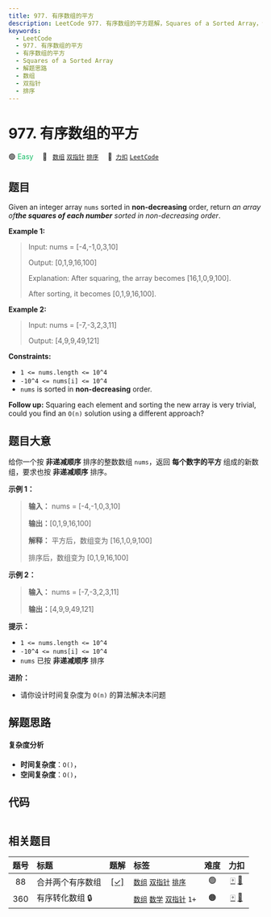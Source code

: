 ```yaml
---
title: 977. 有序数组的平方
description: LeetCode 977. 有序数组的平方题解，Squares of a Sorted Array，包含解题思路、复杂度分析以及完整的 JavaScript 代码实现。
keywords:
  - LeetCode
  - 977. 有序数组的平方
  - 有序数组的平方
  - Squares of a Sorted Array
  - 解题思路
  - 数组
  - 双指针
  - 排序
---
```


# 977. 有序数组的平方

🟢 <font color=#15bd66>Easy</font>&emsp; 🔖&ensp; [`数组`](/tag/array.md) [`双指针`](/tag/two-pointers.md) [`排序`](/tag/sorting.md)&emsp; 🔗&ensp;[`力扣`](https://leetcode.cn/problems/squares-of-a-sorted-array) [`LeetCode`](https://leetcode.com/problems/squares-of-a-sorted-array)

## 题目

Given an integer array `nums` sorted in **non-decreasing** order, return _an
array of**the squares of each number** sorted in non-decreasing order_.



**Example 1:**

> Input: nums = [-4,-1,0,3,10]
> 
> Output: [0,1,9,16,100]
> 
> Explanation: After squaring, the array becomes [16,1,0,9,100].
> 
> After sorting, it becomes [0,1,9,16,100].

**Example 2:**

> Input: nums = [-7,-3,2,3,11]
> 
> Output: [4,9,9,49,121]

**Constraints:**

  * `1 <= nums.length <= 10^4`
  * `-10^4 <= nums[i] <= 10^4`
  * `nums` is sorted in **non-decreasing** order.



**Follow up:** Squaring each element and sorting the new array is very
trivial, could you find an `O(n)` solution using a different approach?


## 题目大意

给你一个按 **非递减顺序** 排序的整数数组 `nums`，返回 **每个数字的平方** 组成的新数组，要求也按 **非递减顺序** 排序。

**示例 1：**

> 
> 
> 
> 
> 
> **输入：** nums = [-4,-1,0,3,10]
> 
> **输出：**[0,1,9,16,100]
> 
> **解释：** 平方后，数组变为 [16,1,0,9,100]
> 
> 排序后，数组变为 [0,1,9,16,100]

**示例 2：**

> 
> 
> 
> 
> 
> **输入：** nums = [-7,-3,2,3,11]
> 
> **输出：**[4,9,9,49,121]
> 
> 

**提示：**

  * `1 <= nums.length <= 10^4`
  * `-10^4 <= nums[i] <= 10^4`
  * `nums` 已按 **非递减顺序** 排序

**进阶：**

  * 请你设计时间复杂度为 `O(n)` 的算法解决本问题


## 解题思路

#### 复杂度分析

- **时间复杂度**：`O()`，
- **空间复杂度**：`O()`，

## 代码

```javascript

```

## 相关题目

<!-- prettier-ignore -->
| 题号 | 标题 | 题解 | 标签 | 难度 | 力扣 |
| :------: | :------ | :------: | :------ | :------: | :------: |
| 88 | 合并两个有序数组 | [[✓]](/problem/0088.md) |  [`数组`](/tag/array.md) [`双指针`](/tag/two-pointers.md) [`排序`](/tag/sorting.md) | 🟢 | [🀄️](https://leetcode.cn/problems/merge-sorted-array) [🔗](https://leetcode.com/problems/merge-sorted-array) |
| 360 | 有序转化数组 🔒 |  |  [`数组`](/tag/array.md) [`数学`](/tag/math.md) [`双指针`](/tag/two-pointers.md) `1+` | 🟠 | [🀄️](https://leetcode.cn/problems/sort-transformed-array) [🔗](https://leetcode.com/problems/sort-transformed-array) |